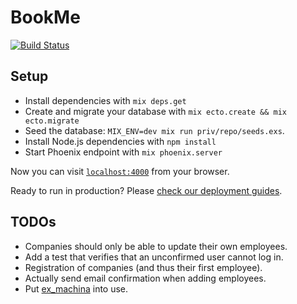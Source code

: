 # BookMe

[![Build Status](https://travis-ci.org/sveittir-finnar/book-me.svg?branch=master)](https://travis-ci.org/sveittir-finnar/book-me)

## Setup

  * Install dependencies with `mix deps.get`
  * Create and migrate your database with `mix ecto.create && mix ecto.migrate`
  * Seed the database: `MIX_ENV=dev mix run priv/repo/seeds.exs`.
  * Install Node.js dependencies with `npm install`
  * Start Phoenix endpoint with `mix phoenix.server`

Now you can visit [`localhost:4000`](http://localhost:4000) from your browser.

Ready to run in production? Please [check our deployment guides](http://www.phoenixframework.org/docs/deployment).

## TODOs

* Companies should only be able to update their own employees.
* Add a test that verifies that an unconfirmed user cannot log in.
* Registration of companies (and thus their first employee).
* Actually send email confirmation when adding employees.
* Put [ex_machina](https://github.com/thoughtbot/ex_machina) into use.
